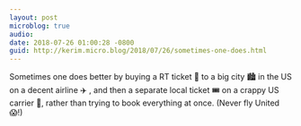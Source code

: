 ```yaml
---
layout: post
microblog: true
audio: 
date: 2018-07-26 01:00:28 -0800
guid: http://kerim.micro.blog/2018/07/26/sometimes-one-does.html
---
```

Sometimes one does better by buying a RT ticket 💸  to a big city 🏙 in the US on a decent airline ✈️ , and then a separate local ticket 🎟 on a crappy US carrier 💩, rather than trying to book everything at once. (Never fly United 😱!)
